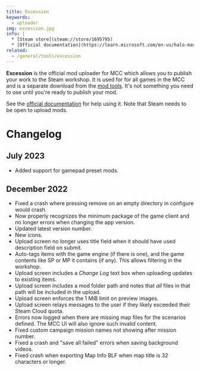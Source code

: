 ```yaml
---
title: Excession
keywords:
  - uploader
img: excession.jpg
info: |
  * [Steam store](steam://store/1695795)
  * [Official documentation](https://learn.microsoft.com/en-us/halo-master-chief-collection/excession/excessionoverview)
related:
  - /general/tools/excession
---
```


**Excession** is the official mod uploader for MCC which allows you to publish your work to the Steam workshop. It is used for for all games in the MCC and is a separate download from the [mod tools](~mod-tools). It's not something you need to use until you're ready to publish your mod.

See the [official documentation][docs] for help using it. Note that Steam needs to be open to upload mods.

# Changelog
## July 2023
* Added support for gamepad preset mods.

## December 2022
* Fixed a crash where pressing remove on an empty directory in configure would crash.
* Now properly recognizes the minimum package of the game client and no longer errors when changing the app version.
* Updated latest version number.
* New icons.
* Upload screen no longer uses title field when it should have used description field on submit.
* Auto-tags items with the game engine (if there is one), and the game contents like SP or MP it contains (if any). This allows filtering in the workshop.
* Upload screen includes a _Change Log_ text box when uploading updates to existing items.
* Upload screen includes a mod folder path and notes that _all_ files in that path will be included in the upload.
* Upload screen enforces the 1 MiB limit on preview images.
* Upload screen relays messages to the user if they likely exceeded their Steam Cloud quota.
* Errors now logged when there are missing map files for the scenarios defined. The MCC UI will also ignore such invalid content.
* Fixed custom campaign mission names not showing after mission number.
* Fixed a crash and "save all failed" errors when saving background videos.
* Fixed crash when exporting Map Info BLF when map title is 32 characters or longer.

[docs]: https://learn.microsoft.com/en-us/halo-master-chief-collection/excession/excessionoverview